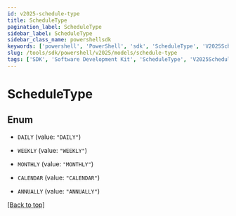 ```yaml
---
id: v2025-schedule-type
title: ScheduleType
pagination_label: ScheduleType
sidebar_label: ScheduleType
sidebar_class_name: powershellsdk
keywords: ['powershell', 'PowerShell', 'sdk', 'ScheduleType', 'V2025ScheduleType'] 
slug: /tools/sdk/powershell/v2025/models/schedule-type
tags: ['SDK', 'Software Development Kit', 'ScheduleType', 'V2025ScheduleType']
---
```



# ScheduleType

## Enum


* `DAILY` (value: `"DAILY"`)

* `WEEKLY` (value: `"WEEKLY"`)

* `MONTHLY` (value: `"MONTHLY"`)

* `CALENDAR` (value: `"CALENDAR"`)

* `ANNUALLY` (value: `"ANNUALLY"`)


[[Back to top]](#) 


